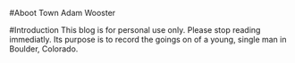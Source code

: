 #Aboot Town
Adam Wooster

#Introduction
This blog is for personal use only. Please stop reading immediatly. Its purpose is to record the goings on of a young, single man in Boulder, Colorado.

